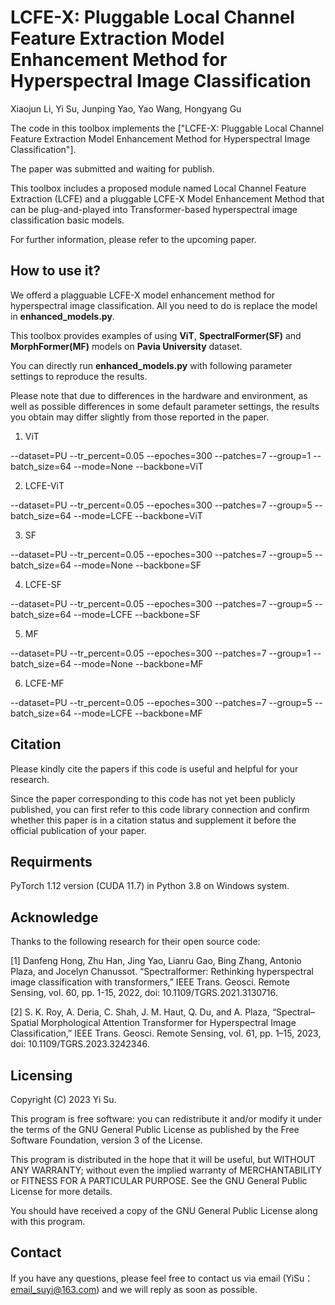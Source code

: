 # LCFE-X: Pluggable Local Channel Feature Extraction Model Enhancement Method for Hyperspectral Image Classification
Xiaojun Li, Yi Su, Junping Yao, Yao Wang, Hongyang Gu

The code in this toolbox implements the ["LCFE-X: Pluggable Local Channel Feature Extraction Model Enhancement Method for Hyperspectral Image Classification"]. 

The paper was submitted and waiting for publish.

This toolbox includes a proposed module named Local Channel Feature Extraction (LCFE) and a pluggable LCFE-X Model Enhancement Method that can be plug-and-played into Transformer-based hyperspectral image classification basic models. 

For further information, please refer to the upcoming paper.


How to use it?
---------------------
We offerd a plagguable LCFE-X model enhancement method for hyperspectral image classification. All you need to do is replace the model in **enhanced_models.py**.

This toolbox provides examples of using **ViT**, **SpectralFormer(SF)** and **MorphFormer(MF)** models on **Pavia University** dataset.

You can directly run **enhanced_models.py** with following parameter settings to reproduce the results. 

Please note that due to differences in the hardware and environment, as well as possible differences in some default parameter settings, the results you obtain may differ slightly from those reported in the paper.

1.	ViT
   
--dataset=PU --tr_percent=0.05 --epoches=300 --patches=7 --group=1 --batch_size=64 --mode=None --backbone=ViT

2.	LCFE-ViT
   
--dataset=PU --tr_percent=0.05 --epoches=300 --patches=7 --group=5 --batch_size=64 --mode=LCFE --backbone=ViT

3.	SF
   
--dataset=PU --tr_percent=0.05 --epoches=300 --patches=7 --group=5 --batch_size=64 --mode=None --backbone=SF

4.	LCFE-SF
   
--dataset=PU --tr_percent=0.05 --epoches=300 --patches=7 --group=5 --batch_size=64 --mode=LCFE --backbone=SF

5.	MF
    
--dataset=PU --tr_percent=0.05 --epoches=300 --patches=7 --group=1 --batch_size=64 --mode=None --backbone=MF

6.	LCFE-MF

--dataset=PU --tr_percent=0.05 --epoches=300 --patches=7 --group=5 --batch_size=64 --mode=LCFE --backbone=MF


Citation
---------------------
Please kindly cite the papers if this code is useful and helpful for your research.

Since the paper corresponding to this code has not yet been publicly published, you can first refer to this code library connection and confirm whether this paper is in a citation status and supplement it before the official publication of your paper.


Requirments
---------------------
PyTorch 1.12 version (CUDA 11.7) in Python 3.8 on Windows system.


Acknowledge
---------------------
Thanks to the following research for their open source code:

[1] Danfeng Hong, Zhu Han, Jing Yao, Lianru Gao, Bing Zhang, Antonio Plaza, and Jocelyn Chanussot. “Spectralformer: Rethinking hyperspectral image classification with transformers,” IEEE Trans. Geosci. Remote Sensing, vol. 60, pp. 1-15, 2022, doi: 10.1109/TGRS.2021.3130716.

[2] S. K. Roy, A. Deria, C. Shah, J. M. Haut, Q. Du, and A. Plaza, “Spectral–Spatial Morphological Attention Transformer for Hyperspectral Image Classification,” IEEE Trans. Geosci. Remote Sensing, vol. 61, pp. 1–15, 2023, doi: 10.1109/TGRS.2023.3242346.


Licensing
---------------------
Copyright (C) 2023 Yi Su.

This program is free software: you can redistribute it and/or modify it under the terms of the GNU General Public License as published by the Free Software Foundation, version 3 of the License.

This program is distributed in the hope that it will be useful, but WITHOUT ANY WARRANTY; without even the implied warranty of MERCHANTABILITY or FITNESS FOR A PARTICULAR PURPOSE. See the GNU General Public License for more details.

You should have received a copy of the GNU General Public License along with this program.


Contact
---------------------
If you have any questions, please feel free to contact us via email (YiSu：email_suyi@163.com) and we will reply as soon as possible.
